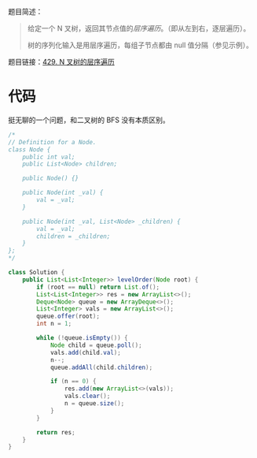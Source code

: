题目简述：

> 给定一个 N 叉树，返回其节点值的*层序遍历*。（即从左到右，逐层遍历）。
>
> 树的序列化输入是用层序遍历，每组子节点都由 null 值分隔（参见示例）。

题目链接：[429. N 叉树的层序遍历](https://leetcode.cn/problems/n-ary-tree-level-order-traversal/)

# 代码

挺无聊的一个问题，和二叉树的 BFS 没有本质区别。

```java
/*
// Definition for a Node.
class Node {
    public int val;
    public List<Node> children;

    public Node() {}

    public Node(int _val) {
        val = _val;
    }

    public Node(int _val, List<Node> _children) {
        val = _val;
        children = _children;
    }
};
*/

class Solution {
    public List<List<Integer>> levelOrder(Node root) {
        if (root == null) return List.of();
        List<List<Integer>> res = new ArrayList<>();
        Deque<Node> queue = new ArrayDeque<>();
        List<Integer> vals = new ArrayList<>();
        queue.offer(root);
        int n = 1;

        while (!queue.isEmpty()) {
            Node child = queue.poll();
            vals.add(child.val);
            n--;
            queue.addAll(child.children);

            if (n == 0) {
                res.add(new ArrayList<>(vals));
                vals.clear();
                n = queue.size();
            }
        }

        return res;
    }
}
```

